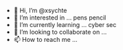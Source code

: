 - 👋 Hi, I’m @xsychte
- 👀 I’m interested in ... pens pencil
- 🌱 I’m currently learning ... cyber sec
- 💞️ I’m looking to collaborate on ...
- 📫 How to reach me ...

<!---
xsychte/xsychte is a ✨ special ✨ repository because its `README.md` (this file) appears on your GitHub profile.
You can click the Preview link to take a look at your changes.
--->

